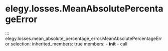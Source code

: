 
# elegy.losses.MeanAbsolutePercentageError

::: elegy.losses.mean_absolute_percentage_error.MeanAbsolutePercentageError
    selection:
        inherited_members: true
        members:
            - __init__
            - call
        